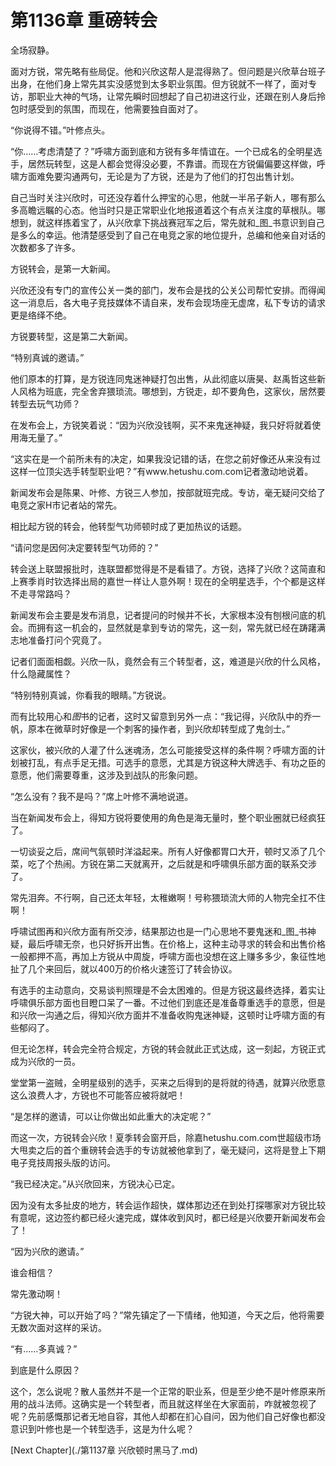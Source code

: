 # 第1136章 重磅转会

全场寂静。

面对方锐，常先略有些局促。他和兴欣这帮人是混得熟了。但问题是兴欣草台班子出身，在他们身上常先其实没感觉到太多职业氛围。但方锐就不一样了，面对专访，那职业大神的气场，让常先瞬时回想起了自己初进这行业，还跟在别人身后拎包时感受到的氛围，而现在，他需要独自面对了。

“你说得不错。”叶修点头。

“你……考虑清楚了？”呼啸方面到底和方锐有多年情谊在。一个已成名的全明星选手，居然玩转型，这是人都会觉得没必要，不靠谱。而现在方锐偏偏要这样做，呼啸方面难免要沟通两句，无论是为了方锐，还是为了他们的打包出售计划。

自己当时关注兴欣时，可还没存着什么押宝的心思，他就一半吊子新人，哪有那么多高瞻远瞩的心态。他当时只是正常职业化地报道着这个有点关注度的草根队。哪想到，就这样拣着宝了，从兴欣拿下挑战赛冠军之后，常先就和_图_书意识到自己是多么的幸运。他清楚感受到了自己在电竞之家的地位提升，总编和他亲自对话的次数都多了许多。

方锐转会，是第一大新闻。

兴欣还没有专门的宣传公关一类的部门，发布会是找的公关公司帮忙安排。而得闻这一消息后，各大电子竞技媒体不请自来，发布会现场座无虚席，私下专访的请求更是络绎不绝。

方锐要转型，这是第二大新闻。

“特别真诚的邀请。”

他们原本的打算，是方锐连同鬼迷神疑打包出售，从此彻底以唐昊、赵禹哲这些新人风格为班底，完全舍弃猥琐流。哪想到，方锐走，却不要角色，这家伙，居然要转型去玩气功师？

在发布会上，方锐笑着说：“因为兴欣没钱啊，买不来鬼迷神疑，我只好将就着使用海无量了。”

“这实在是一个前所未有的决定，如果我没记错的话，在您之前好像还从来没有过这样一位顶尖选手转型职业吧？”有www.hetushu.com.com记者激动地说着。

新闻发布会是陈果、叶修、方锐三人参加，按部就班完成。专访，毫无疑问交给了电竞之家H市记者站的常先。

相比起方锐的转会，他转型气功师顿时成了更加热议的话题。

“请问您是因何决定要转型气功师的？”

转会送上联盟报批时，连联盟都觉得是不是看错了。方锐，选择了兴欣？这简直和上赛季肖时钦选择出局的嘉世一样让人意外啊！现在的全明星选手，个个都是这样不走寻常路吗？

新闻发布会主要是发布消息，记者提问的时候并不长，大家根本没有刨根问底的机会。而拥有这一机会的，显然就是拿到专访的常先，这一刻，常先就已经在踌躇满志地准备打问个究竟了。

记者们面面相觑。兴欣一队，竟然会有三个转型者，这，难道是兴欣的什么风格，什么隐藏属性？

“特别特别真诚，你看我的眼睛。”方锐说。

而有比较用心和*图*书的记者，这时又留意到另外一点：“我记得，兴欣队中的乔一帆，原本在微草时好像是一个刺客的操作者，到兴欣却转型成了鬼剑士。”

这家伙，被兴欣的人灌了什么迷魂汤，怎么可能接受这样的条件啊？呼啸方面的计划被打乱，有点手足无措。可选手的意愿，尤其是方锐这种大牌选手、有功之臣的意愿，他们需要尊重，这涉及到战队的形象问题。

“怎么没有？我不是吗？”席上叶修不满地说道。

当在新闻发布会上，得知方锐将要使用的角色是海无量时，整个职业圈就已经疯狂了。

一切谈妥之后，席间气氛顿时洋溢起来。所有人好像都胃口大开，顿时又添了几个菜，吃了个热闹。方锐在第二天就离开，之后就是和呼啸俱乐部方面的联系交涉了。

常先泪奔。不行啊，自己还太年轻，太稚嫩啊！号称猥琐流大师的人物完全扛不住啊！

呼啸试图再和兴欣方面有所交涉，结果那边也是一门心思地不要鬼迷和_图_书神疑，最后呼啸无奈，也只好拆开出售。在价格上，这种主动寻求的转会和出售价格一般都押不高，再加上方锐从中周旋，呼啸方面也没想在这上赚多多少，象征性地扯了几个来回后，就以400万的价格火速签订了转会协议。

有选手的主动意向，交易谈判照理是不会太困难的。但是方锐这最终选择，着实让呼啸俱乐部方面也目瞪口呆了一番。不过他们到底还是准备尊重选手的意愿，但是和兴欣一沟通之后，得知兴欣方面并不准备收购鬼迷神疑，这顿时让呼啸方面的有些郁闷了。

但无论怎样，转会完全符合规定，方锐的转会就此正式达成，这一刻起，方锐正式成为兴欣的一员。

堂堂第一盗贼，全明星级别的选手，买来之后得到的是将就的待遇，就算兴欣愿意这么浪费人才，方锐也不可能答应被将就吧！

“是怎样的邀请，可以让你做出如此重大的决定呢？”

而这一次，方锐转会兴欣！夏季转会窗开启，除嘉hetushu.com.com世超级市场大甩卖之后的首个重磅转会选手的专访就被他拿到了，毫无疑问，这将是登上下期电子竞技周报头版的访问。

“我已经决定。”从兴欣回来，方锐决心已定。

因为没有太多扯皮的地方，转会运作超快，媒体那边还在到处打探哪家对方锐比较有意呢，这边签约都已经火速完成，媒体收到风时，都已经是兴欣要开新闻发布会了！

“因为兴欣的邀请。”

谁会相信？

常先激动啊！

“方锐大神，可以开始了吗？”常先镇定了一下情绪，他知道，今天之后，他将需要无数次面对这样的采访。

“有……多真诚？”

到底是什么原因？

这个，怎么说呢？散人虽然并不是一个正常的职业系，但是至少绝不是叶修原来所用的战斗法师。这确实是一个转型者，而且就这样坐在大家面前，咋就被忽视了呢？先前感慨那记者无地自容，其他人却都在扪心自问，因为他们自己好像也都没意识到叶修也是一个转型选手，这是为什么呢？



[Next Chapter](./第1137章 兴欣顿时黑马了.md)